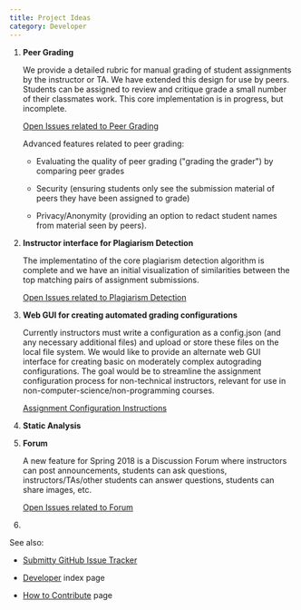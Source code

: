 ```yaml
---
title: Project Ideas
category: Developer
---
```



1. **Peer Grading**   

   We provide a detailed rubric for manual grading of student
   assignments by the instructor or TA.  We have extended this design
   for use by peers.  Students can be assigned to review and critique
   grade a small number of their classmates work.  This core
   implementation is in progress, but incomplete.  

   [Open Issues related to Peer Grading](https://github.com/Submitty/Submitty/issues?utf8=%E2%9C%93&q=is%3Aissue+is%3Aopen+peer)

   Advanced features related to peer grading:

   * Evaluating the quality of peer grading ("grading the grader") by
     comparing peer grades

   * Security (ensuring students only see the submission material of
     peers they have been assigned to grade)

   * Privacy/Anonymity (providing an option to redact student names
     from material seen by peers).



2. **Instructor interface for Plagiarism Detection**

   The implementatino of the core plagiarism detection algorithm is
   complete and we have an initial visualization of similarities
   between the top matching pairs of assignment submissions.

   [Open Issues related to Plagiarism Detection](https://github.com/Submitty/Submitty/issues?utf8=%E2%9C%93&q=is%3Aissue+is%3Aopen+plagiarism)



3. **Web GUI for creating automated grading configurations**

   Currently instructors must write a configuration as a config.json
   (and any necessary additional files) and upload or store these
   files on the local file system.  We would like to provide an
   alternate web GUI interface for creating basic on moderately
   complex autograding configurations.  The goal would be to
   streamline the assignment configuration process for non-technical
   instructors, relevant for use in
   non-computer-science/non-programming courses.
   
   [Assignment Configuration Instructions](http://submitty.org/instructor/assignment_configuration)


4. **Static Analysis**


5. **Forum**

   A new feature for Spring 2018 is a Discussion Forum where
   instructors can post announcements, students can ask questions,
   instructors/TAs/other students can answer questions, students can
   share images, etc.  

   [Open Issues related to Forum](https://github.com/Submitty/Submitty/issues?utf8=%E2%9C%93&q=is%3Aissue+is%3Aopen+forum)


6. 


See also:

* [Submitty GitHub Issue Tracker](https://github.com/Submitty/Submitty/issues)

* [Developer](index) index page

* [How to Contribute](how_to_contribute) page


